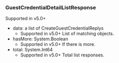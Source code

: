 ### GuestCredentialDetailListResponse
Supported in v5.0+

- data: a list of CreateGuestCredentialReplys
  - Supported in v5.0+
  List of matching objects.
- hasMore: System.Boolean
  - Supported in v5.0+
  If there is more.
- total: System.Int64
  - Supported in v5.0+
  Total list responses.
